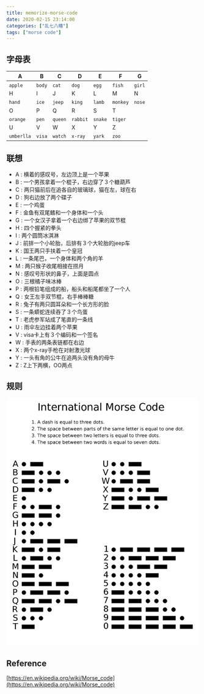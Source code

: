```yaml
---
title: memorize-morse-code
date: 2020-02-15 23:14:00
categories: ["乱七八糟"]
tags: ["morse code"]
---
```


## 字母表
| A          | B      | C       | D        | E       | F        | G      |
| ---------- | ------ | ------- | -------- | ------- | -------- | ------ |
| `apple`    | `body` | `cat`   | `dog`    | `egg`   | `fish`   | `girl` |
| H          | I      | J       | K        | L       | M        | N      |
| `hand`     | `ice`  | `jeep`  | `king`   | `lamb`  | `monkey` | `nose` |
| O          | P      | Q       | R        | S       | T        |        |
| `orange`   | `pen`  | `queen` | `rabbit` | `snake` | `tiger`  |        |
| U          | V      | W       | X        | Y       | Z        |        |
| `umberlla` | `visa` | `watch` | `x-ray`  | `yark`  | `zoo`    |        |


## 联想  

* A : 横着的感叹号，左边顶上是一个苹果
* B : 一个男孩拿着一个棍子，右边穿了３个糖葫芦
* C : 两只猫前后在追各自的玻璃球，猫在左，球在右
* D : 狗右边放了两个碟子
* E : 一个鸡蛋
* F : 金鱼有双尾鳍和一个身体和一个头　
* G : 一个女汉子拿着一个右边绑了苹果的双节棍
* H : 四个握紧的拳头
* I : 两个圆筒冰淇淋
* J : 前排一个小轮胎，后排有３个大轮胎的jeep车
* K : 国王两只手扶着一个皇冠
* L : 一条尾巴，一个身体和两个角的羊
* M : 两只猴子收尾相接在捞月
* N : 感叹号形状的鼻子，上面是圆点
* O : 三根橘子味冰棒
* P : 两根铅笔组成的船，船头和船尾都坐了一个人
* Q : 女王左手双节棍，右手棒棒糖
* R : 兔子有两只圆耳朵和一个长方形的脸
* S : 一条蟒蛇连续吞了３个鸟蛋
* T : 老虎参军站成了笔直的一条线
* U : 雨伞左边挂着两个苹果
* V : visa卡上有３个编码和一个签名
* W : 手表的两条表链都在右边
* X : 两个x-ray手枪在对射激光球
* Y : 一头有角的公牛在追两头没有角的母牛
* Z : Z上下两横，OO两点

## 规则
![](/images/International_Morse_Code.jpg)


##  Reference

[https://en.wikipedia.org/wiki/Morse_code](https://en.wikipedia.org/wiki/Morse_code)